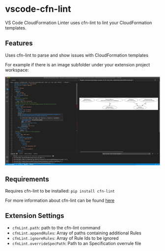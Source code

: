 # vscode-cfn-lint

VS Code CloudFormation Linter uses cfn-lint to lint your CloudFormation templates.

## Features

Uses cfn-lint to parse and show issues with CloudFormation templates

For example if there is an image subfolder under your extension project workspace:

![features](/images/features.png)

## Requirements

Requires cfn-lint to be installed: `pip install cfn-lint`

For more information about cfn-lint can be found [here](https://github.com/awslabs/cfn-python-lint)

## Extension Settings

* `cfnLint.path`: path to the cfn-lint command
* `cfnLint.appendRules`: Array of paths containing additional Rules
* `cfnLint.ignoreRules`: Array of Rule Ids to be ignored
* `cfnLint.overrideSpecPath`: Path to an Specification overrule file